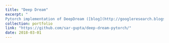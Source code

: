 ```yaml
---
title: "Deep Dream"
excerpt: "
Pytorch implementation of DeepDream ([blog](http://googleresearch.blogspot.ch/2015/06/inceptionism-going-deeper-into-neural.html) by Google) on VGG16 Network<br/><br/><img src='/images/projects/deepdream.jpeg'>"
collection: portfolio
link: "https://github.com/sar-gupta/deep-dream-pytorch/"
date: 2018-03-01
--- 
```

